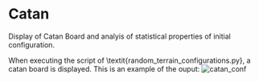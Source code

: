 # Catan
Display of Catan Board and analyis of statistical properties of initial configuration.

When executing the script of \textit{random_terrain_configurations.py}, a catan board is displayed. This is an example of the ouput:
![catan_conf](https://user-images.githubusercontent.com/87387120/235319767-102f8340-126d-4c69-8f0e-fe9b655cb54f.png)
